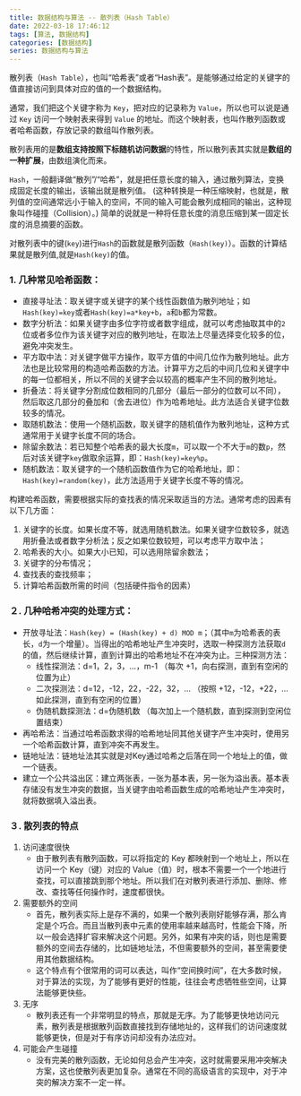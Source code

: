 ```yaml
---
title: 数据结构与算法 -- 散列表（Hash Table）
date: 2022-03-18 17:46:12
tags: [算法, 数据结构]
categories: [数据结构]
series: 数据结构与算法
---
```


散列表（`Hash Table`），也叫“哈希表”或者“Hash表”。是能够通过给定的关键字的值直接访问到具体对应的值的一个数据结构。

通常，我们把这个关键字称为 `Key`，把对应的记录称为 `Value`，所以也可以说是通过 `Key` 访问一个映射表来得到 `Value` 的地址。而这个映射表，也叫作散列函数或者哈希函数，存放记录的数组叫作散列表。

散列表用的是**数组支持按照下标随机访问数据**的特性，所以散列表其实就是**数组的一种扩展**，由数组演化而来。
<!-- more -->

`Hash`，一般翻译做“散列”/“哈希”，就是把任意长度的输入，通过散列算法，变换成固定长度的输出，该输出就是散列值。
(这种转换是一种压缩映射，也就是，散列值的空间通常远小于输入的空间，不同的输入可能会散列成相同的输出，这种现象叫作碰撞（Collision）。)
简单的说就是一种将任意长度的消息压缩到某一固定长度的消息摘要的函数。

对散列表中的键(`key`)进行`Hash`的函数就是散列函数（`Hash(key)`）。函数的计算结果就是散列值,就是`Hash(key)`的值。

### 1. 几种常见哈希函数：
+ 直接寻址法：取关键字或关键字的某个线性函数值为散列地址；如`Hash(key)=key`或者`Hash(key)=a*key+b`，`a`和`b`都为常数。
+ 数字分析法：如果关键字由多位字符或者数字组成，就可以考虑抽取其中的`2`位或者多位作为该关键字对应的散列地址，在取法上尽量选择变化较多的位，避免冲突发生。
+ 平方取中法：对关键字做平方操作，取平方值的中间几位作为散列地址。此方法也是比较常用的构造哈希函数的方法。计算平方之后的中间几位和关键字中的每一位都相关，所以不同的关键字会以较高的概率产生不同的散列地址。
+ 折叠法：将关键字分割成位数相同的几部分（最后一部分的位数可以不同），然后取这几部分的叠加和（舍去进位）作为哈希地址。此方法适合关键字位数较多的情况。
+ 取随机数法：使用一个随机函数，取关键字的随机值作为散列地址，这种方式通常用于关键字长度不同的场合。
+ 除留余数法：若已知整个哈希表的最大长度`m`，可以取一个不大于`m`的数`p`，然后对该关键字`key`做取余运算，即：`Hash(key)=key%p`。
+ 随机数法：取关键字的一个随机函数值作为它的哈希地址，即：`Hash(key)=random(key)`，此方法适用于关键字长度不等的情况。

构建哈希函数，需要根据实际的查找表的情况采取适当的方法。通常考虑的因素有以下几方面：
1. 关键字的长度。如果长度不等，就选用随机数法。如果关键字位数较多，就选用折叠法或者数字分析法；反之如果位数较短，可以考虑平方取中法；
2. 哈希表的大小。如果大小已知，可以选用除留余数法；
3. 关键字的分布情况；
4. 查找表的查找频率；
5. 计算哈希函数所需的时间（包括硬件指令的因素）


### ２. 几种哈希冲突的处理方式：
+ 开放寻址法：`Hash(key) = (Hash(key) + d) MOD m`；（其中`m`为哈希表的表长，`d`为一个增量）。当得出的哈希地址产生冲突时，选取一种探测方法获取`d`的值，然后继续计算，直到计算出的哈希地址不在冲突为止。三种探测方法：
    - 线性探测法：d=1，2，3，…，m-1 （每次 +1，向右探测，直到有空闲的位置为止）
    - 二次探测法：d=12，-12，22，-22，32，… （按照 +12，-12，+22，…如此探测，直到有空闲的位置）
    - 伪随机数探测法：d=伪随机数 （每次加上一个随机数，直到探测到空闲位置结束）
+ 再哈希法：当通过哈希函数求得的哈希地址同其他关键字产生冲突时，使用另一个哈希函数计算，直到冲突不再发生。
+ 链地址法：链地址法其实就是对Key通过哈希之后落在同一个地址上的值，做一个链表。
+ 建立一个公共溢出区：建立两张表，一张为基本表，另一张为溢出表。基本表存储没有发生冲突的数据，当关键字由哈希函数生成的哈希地址产生冲突时，就将数据填入溢出表。


### ３. 散列表的特点
1. 访问速度很快
    + 由于散列表有散列函数，可以将指定的 Key 都映射到一个地址上，所以在访问一个 Key（键）对应的 Value（值）时，根本不需要一个一个地进行查找，可以直接跳到那个地址。所以我们在对散列表进行添加、删除、修改、查找等任何操作时，速度都很快。
2. 需要额外的空间
    + 首先，散列表实际上是存不满的，如果一个散列表刚好能够存满，那么肯定是个巧合。而且当散列表中元素的使用率越来越高时，性能会下降，所以一般会选择扩容来解决这个问题。另外，如果有冲突的话，则也是需要额外的空间去存储的，比如链地址法，不但需要额外的空间，甚至需要使用其他数据结构。
    + 这个特点有个很常用的词可以表达，叫作“空间换时间”，在大多数时候，对于算法的实现，为了能够有更好的性能，往往会考虑牺牲些空间，让算法能够更快些。
3. 无序
    + 散列表还有一个非常明显的特点，那就是无序。为了能够更快地访问元素，散列表是根据散列函数直接找到存储地址的，这样我们的访问速度就能够更快，但是对于有序访问却没有办法应对。
4. 可能会产生碰撞
    + 没有完美的散列函数，无论如何总会产生冲突，这时就需要采用冲突解决方案，这也使散列表更加复杂。通常在不同的高级语言的实现中，对于冲突的解决方案不一定一样。


